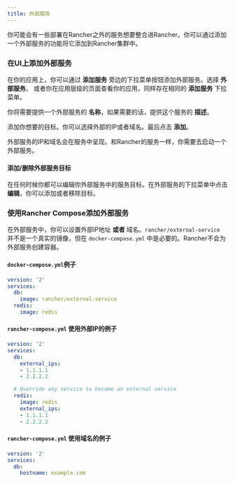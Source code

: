 ```yaml
---
title: 外部服务
---
```


你可能会有一些部署在Rancher之外的服务想要整合进Rancher。你可以通过添加一个外部服务的功能将它添加到Rancher集群中。

### 在UI上添加外部服务

在你的应用上，你可以通过 **添加服务** 旁边的下拉菜单按钮添加外部服务。选择 **外部服务**。 或者你在应用层级的页面查看你的应用，同样存在相同的 **添加服务** 下拉菜单。

你将需要提供一个外部服务的 **名称**，如果需要的话，提供这个服务的 **描述**。

添加你想要的目标。你可以选择外部的IP或者域名。最后点击 **添加**。

外部服务的IP和域名会在服务中呈现。和Rancher的服务一样，你需要去启动一个外部服务。

#### 添加/删除外部服务目标

在任何时候你都可以编辑你外部服务中的服务目标。在外部服务的下拉菜单中点击 **编辑**，你可以添加或者移除目标。

### 使用Rancher Compose添加外部服务

在外部服务中，你可以设置外部IP地址 **或者** 域名。`rancher/external-service` 并不是一个真实的镜像，但在 `docker-compose.yml` 中是必要的。Rancher不会为外部服务创建容器。

#### `docker-compose.yml`例子

```yaml
version: '2'
services:
  db:
    image: rancher/external-service
  redis:
    image: redis
```

#### `rancher-compose.yml` 使用外部IP的例子

```yaml
version: '2'
services:
  db:
    external_ips:
    - 1.1.1.1
    - 2.2.2.2

  # Override any service to become an external service
  redis:
    image: redis
    external_ips:
    - 1.1.1.1
    - 2.2.2.2
```

#### `rancher-compose.yml` 使用域名的例子

```yaml
version: '2'
services:
  db:
    hostname: example.com
```
